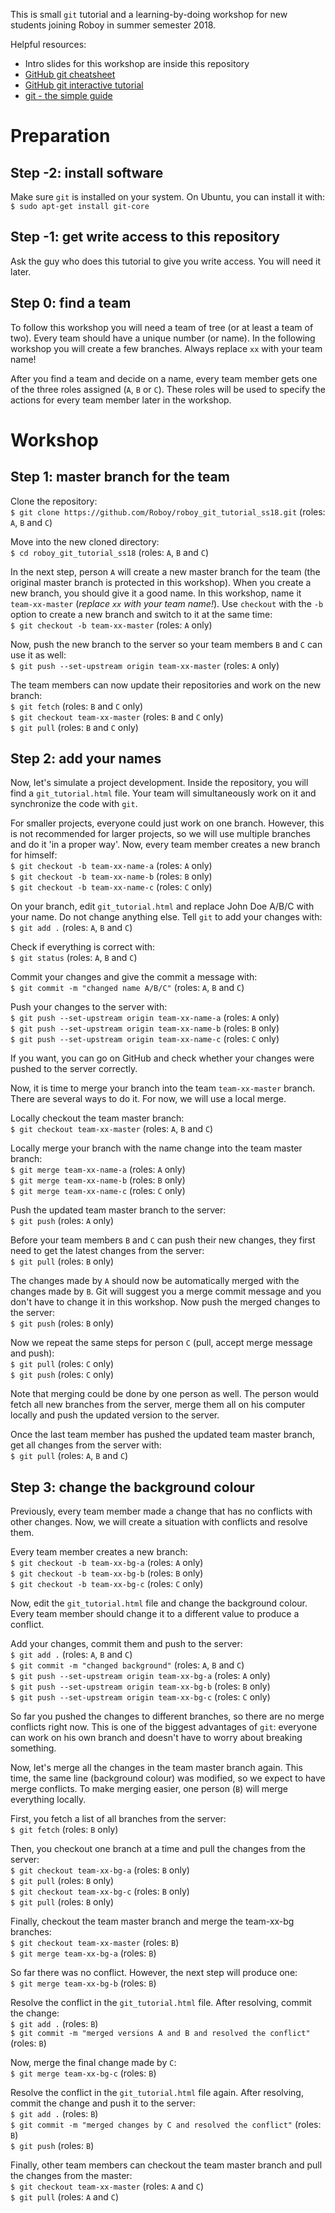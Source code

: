 This is small `git` tutorial and a learning-by-doing workshop for new students joining Roboy in summer semester 2018.

Helpful resources:
 - Intro slides for this workshop are inside this repository
 - [GitHub git cheatsheet](https://services.github.com/on-demand/downloads/github-git-cheat-sheet.pdf)
 - [GitHub git interactive tutorial](https://try.github.io/)
 - [git - the simple guide](https://rogerdudler.github.io/git-guide/)


# Preparation
## Step -2: install software

Make sure `git` is installed on your system. On Ubuntu, you can install it with:  
`$ sudo apt-get install git-core`

## Step -1: get write access to this repository

Ask the guy who does this tutorial to give you write access. You will need it later.

## Step 0: find a team

To follow this workshop you will need a team of tree (or at least a team of two). 
Every team should have a unique number (or name). In the following workshop you will create a few branches. Always replace `xx` with your team name!

After you find a team and decide on a name, every team member gets one of the three roles assigned (`A`, `B` or `C`).
These roles will be used to specify the actions for every team member later in the workshop.

# Workshop
## Step 1: master branch for the team
Clone the repository:  
`$ git clone https://github.com/Roboy/roboy_git_tutorial_ss18.git` (roles: `A`, `B` and `C`)

Move into the new cloned directory:  
`$ cd roboy_git_tutorial_ss18` (roles: `A`, `B` and `C`)

In the next step, person `A` will create a new master branch for the team (the original master branch is protected in this workshop). 
When you create a new branch, you should give it a good name. 
In this workshop, name it `team-xx-master` (*replace `xx` with your team name!*). 
Use `checkout` with the `-b` option to create a new branch and switch to it at the same time:  
`$ git checkout -b team-xx-master` (roles: `A` only)

Now, push the new branch to the server so your team members `B` and `C` can use it as well:  
`$ git push --set-upstream origin team-xx-master` (roles: `A` only)

The team members can now update their repositories and work on the new branch:  
`$ git fetch`   (roles: `B` and `C` only)  
`$ git checkout team-xx-master`   (roles: `B` and `C` only)  
`$ git pull`   (roles: `B` and `C` only)


## Step 2: add your names
Now, let's simulate a project development. Inside the repository, you will find a `git_tutorial.html` file. 
Your team will simultaneously work on it and synchronize the code with `git`.

For smaller projects, everyone could just work on one branch. 
However, this is not recommended for larger projects, so we will use multiple branches and do it 'in a proper way'. 
Now, every team member creates a new branch for himself:  
`$ git checkout -b team-xx-name-a` (roles: `A` only)  
`$ git checkout -b team-xx-name-b` (roles: `B` only)  
`$ git checkout -b team-xx-name-c` (roles: `C` only)  

On your branch, edit `git_tutorial.html` and replace John Doe A/B/C with your name.
Do not change anything else. Tell `git` to add your changes with:  
`$ git add .` (roles: `A`, `B` and `C`)

Check if everything is correct with:  
`$ git status` (roles: `A`, `B` and `C`)

Commit your changes and give the commit a message with:  
`$ git commit -m "changed name A/B/C"` (roles: `A`, `B` and `C`)

Push your changes to the server with:  
`$ git push --set-upstream origin team-xx-name-a` (roles: `A` only)  
`$ git push --set-upstream origin team-xx-name-b` (roles: `B` only)  
`$ git push --set-upstream origin team-xx-name-c` (roles: `C` only)  

If you want, you can go on GitHub and check whether your changes were pushed to the server correctly.

Now, it is time to merge your branch into the team `team-xx-master` branch.
There are several ways to do it. For now, we will use a local merge.

Locally checkout the team master branch:  
`$ git checkout team-xx-master`   (roles: `A`, `B` and `C`)  

Locally merge your branch with the name change into the team master branch:  
`$ git merge team-xx-name-a` (roles: `A` only)  
`$ git merge team-xx-name-b` (roles: `B` only)  
`$ git merge team-xx-name-c` (roles: `C` only)  

Push the updated team master branch to the server:  
`$ git push`  (roles: `A` only)  

Before your team members `B` and `C` can push their new changes, they first need to get the latest changes from the server:  
`$ git pull` (roles: `B` only)  

The changes made by `A` should now be automatically merged with the changes made by `B`.
Git will suggest you a merge commit message and you don't have to change it in this workshop.
Now push the merged changes to the server:  
`$ git push` (roles: `B` only)  

Now we repeat the same steps for person `C` (pull, accept merge message and push):  
`$ git pull` (roles: `C` only)  
`$ git push` (roles: `C` only)  

Note that merging could be done by one person as well. The person would fetch all new branches from the server, merge them all on his computer locally and push the updated version to the server.

Once the last team member has pushed the updated team master branch, get all changes from the server with:  
`$ git pull`  (roles: `A`, `B` and `C`)  

## Step 3: change the background colour
Previously, every team member made a change that has no conflicts with other changes. Now, we will create a situation with conflicts and resolve them. 

Every team member creates a new branch:  
`$ git checkout -b team-xx-bg-a` (roles: `A` only)  
`$ git checkout -b team-xx-bg-b` (roles: `B` only)  
`$ git checkout -b team-xx-bg-c` (roles: `C` only)  

Now, edit the `git_tutorial.html` file and change the background colour. Every team member should change it to a different value to produce a conflict. 

Add your changes, commit them and push to the server:  
`$ git add .` (roles: `A`, `B` and `C`)  
`$ git commit -m "changed background"` (roles: `A`, `B` and `C`)  
`$ git push --set-upstream origin team-xx-bg-a` (roles: `A` only)  
`$ git push --set-upstream origin team-xx-bg-b` (roles: `B` only)  
`$ git push --set-upstream origin team-xx-bg-c` (roles: `C` only)  

So far you pushed the changes to different branches, so there are no merge conflicts right now. 
This is one of the biggest advantages of `git`: everyone can work on his own branch and doesn't have to worry about breaking something.

Now, let's merge all the changes in the team master branch again. 
This time, the same line (background colour) was modified, so we expect to have merge conflicts.
To make merging easier, one person (`B`) will merge everything locally.

First, you fetch a list of all branches from the server:  
`$ git fetch`   (roles: `B` only)  

Then, you checkout one branch at a time and pull the changes from the server:  
`$ git checkout team-xx-bg-a` (roles: `B` only)  
`$ git pull` (roles: `B` only)  
`$ git checkout team-xx-bg-c` (roles: `B` only)  
`$ git pull` (roles: `B` only)  

Finally, checkout the team master branch and merge the team-xx-bg branches:  
`$ git checkout team-xx-master`   (roles: `B`)  
`$ git merge team-xx-bg-a`   (roles: `B`)  

So far there was no conflict. However, the next step will produce one:  
`$ git merge team-xx-bg-b`   (roles: `B`)  

Resolve the conflict in the `git_tutorial.html` file. After resolving, commit the change:  
`$ git add .`   (roles: `B`)  
`$ git commit -m "merged versions A and B and resolved the conflict"`  (roles: `B`)  

Now, merge the final change made by `C`:  
`$ git merge team-xx-bg-c`  (roles: `B`)  

Resolve the conflict in the `git_tutorial.html` file again. 
After resolving, commit the change and push it to the server:  
`$ git add .`   (roles: `B`)  
`$ git commit -m "merged changes by C and resolved the conflict"`   (roles: `B`)  
`$ git push`   (roles: `B`)  

Finally, other team members can checkout the team master branch and pull the changes from the master:  
`$ git checkout team-xx-master`   (roles: `A` and `C`)  
`$ git pull`   (roles: `A` and `C`)  

